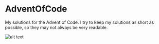 # AdventOfCode
My solutions for the Advent of Code. I try to keep my solutions as short as possible, so they may not always be very readable.

![alt text](http://icons.iconarchive.com/icons/icons8/christmas-flat-color/512/christmas-tree-icon.png)